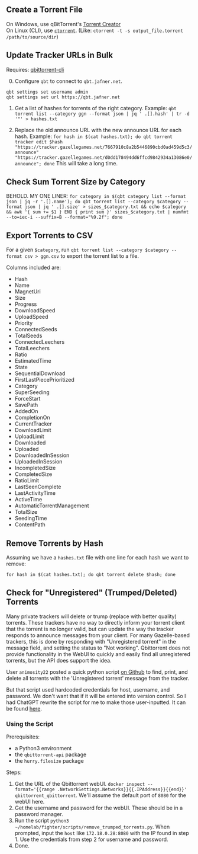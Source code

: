 ## Create a Torrent File
On Windows, use qBitTorrent's [Torrent Creator](https://www.ghacks.net/2019/09/20/how-to-create-a-private-torrent-using-qbittorrent/)  
On Linux (CLI), use [`ctorrent`](http://manpages.ubuntu.com/manpages/bionic/man1/ctorrent.1.html). (Like: `ctorrent -t -s output_file.torrent /path/to/source/dir`)

## Update Tracker URLs in Bulk
Requires: [qbittorrent-cli](https://github.com/fedarovich/qbittorrent-cli)

0. Configure `qbt` to connect to `qbt.jafner.net`.
```
qbt settings set username admin
qbt settings set url https://qbt.jafner.net
```

1. Get a list of hashes for torrents of the right category.
Example: `qbt torrent list --category ggn --format json | jq ' .[].hash' | tr -d '"' > hashes.txt`

2. Replace the old announce URL with the new announce URL for each hash. 
Example: `for hash in $(cat hashes.txt); do qbt torrent tracker edit $hash "https://tracker.gazellegames.net/7667910c8a2b5446890cbd0ad459d5c3/announce" "https://tracker.gazellegames.net/d0dd178494dd6ffcd9842934a13086e0/announce"; done`
This will take a long time.

## Check Sum Torrent Size by Category
BEHOLD. MY ONE LINER: `for category in $(qbt category list --format json | jq -r '.[].name'); do qbt torrent list --category $category --format json | jq ' .[].size' > sizes_$category.txt && echo $category && awk '{ sum += $1 } END { print sum }' sizes_$category.txt | numfmt --to=iec-i --suffix=B --format="%9.2f"; done`

## Export Torrents to CSV
For a given `$category`, run `qbt torrent list --category $category --format csv > ggn.csv` to export the torrent list to a file.

Columns included are:

- Hash
- Name
- MagnetUri
- Size
- Progress
- DownloadSpeed
- UploadSpeed
- Priority
- ConnectedSeeds
- TotalSeeds
- ConnectedLeechers
- TotalLeechers
- Ratio
- EstimatedTime
- State
- SequentialDownload
- FirstLastPiecePrioritized
- Category
- SuperSeeding
- ForceStart
- SavePath
- AddedOn
- CompletionOn
- CurrentTracker
- DownloadLimit
- UploadLimit
- Downloaded
- Uploaded
- DownloadedInSession
- UploadedInSession
- IncompletedSize
- CompletedSize
- RatioLimit
- LastSeenComplete
- LastActivityTime
- ActiveTime
- AutomaticTorrentManagement
- TotalSize
- SeedingTime
- ContentPath

## Remove Torrents by Hash

Assuming we have a `hashes.txt` file with one line for each hash we want to remove:

`for hash in $(cat hashes.txt); do qbt torrent delete $hash; done`

## Check for "Unregistered" (Trumped/Deleted) Torrents
Many private trackers will delete or trump (replace with better quality) torrents. These trackers have no way to directly inform your torrent client that the torrent is no longer valid, but can update the way the tracker responds to announce messages from your client. For many Gazelle-based trackers, this is done by responding with "Unregistered torrent" in the message field, and setting the status to "Not working". Qbittorrent does not provide functionality in the WebUI to quickly and easily find all unregistered torrents, but the API does support the idea.  

User `animosity22` posted a quick python script [on Github](https://github.com/qbittorrent/qBittorrent/issues/11469#issuecomment-553459887) to find, print, and delete all torrents with the 'Unregistered torrent' message from the tracker.  

But that script used hardcoded credentials for host, username, and password. We don't want that if it will be entered into version control. So I had ChatGPT rewrite the script for me to make those user-inputted. It can be found [here](../../scripts/remove_trumped_torrents.py).

### Using the Script
Prerequisites: 
- a Python3 environment
- the `qbittorrent-api` package
- the `hurry.filesize` package

Steps:
1. Get the URL of the Qbittorrent webUI. `docker inspect --format='{{range .NetworkSettings.Networks}}{{.IPAddress}}{{end}}' qbittorrent_qbittorrent`. We'll assume the default port of `8080` for the webUI here.
2. Get the username and password for the webUI. These should be in a password manager.
3. Run the script `python3 ~/homelab/fighter/scripts/remove_trumped_torrents.py`. When prompted, input the `host` like `172.18.0.28:8080` with the IP found in step 1. Use the credentials from step 2 for username and password.
4. Done.